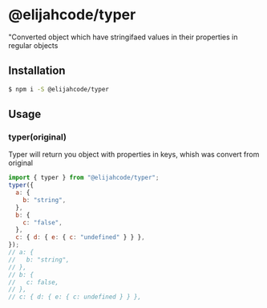 # @elijahcode/typer

"Converted object which have stringifaed values in their properties in regular objects

## Installation

```bash
$ npm i -S @elijahcode/typer
```

## Usage

### typer(original)

Typer will return you object with properties in keys, whish was convert from original

```javascript
import { typer } from "@elijahcode/typer";
typer({
  a: {
    b: "string",
  },
  b: {
    c: "false",
  },
  c: { d: { e: { c: "undefined" } } },
});
// a: {
//   b: "string",
// },
// b: {
//   c: false,
// },
// c: { d: { e: { c: undefined } } },
```
